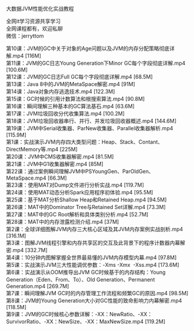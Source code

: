 大数据JVM性能优化实战教程

全网it学习资源共享学习<br>全网课程都有，欢迎私聊<br>微信：jerryttom<br>

第10课：JVM的GC中关于对象的Age问题以及JVM的内存分配策略彻底详解.mp4 [116M]<br> 第11课：JVM的GC日志Young Generation下Minor GC每个字段彻底详解.mp4 [100.6M]<br> 第12课：JVM的GC日志Full GC每个字段彻底详解.mp4 [68.5M]<br> 第13课：Java 8中的JVM的MetaSpace解密.mp4 [91M]<br> 第14课：Java对象内存逃逸技术.mp4 [122.3M]<br> 第15课：GC时候的引用计数算法和根搜索算法.mp4 [90.8M]<br> 第16课：瞬间理解三种基本的GC算法基石.mp4 [63.6M]<br> 第17课：JVM垃圾回收分代收集算法.mp4 [100.2M]<br> 第18课：JVM垃圾回收器串行、并行、并发垃圾回收器概述.mp4 [144.6M]<br> 第19课：JVM中Serial收集器、ParNew收集器、Parallel收集器解析.mp4 [115.9M]<br> 第1课：实战演示JVM内存四大类型问题：Heap、Stack、Contant、DirectMemory等.mp4 [225M]<br> 第20课：JVM中CMS收集器解密.mp4 [81.5M]<br> 第21课：JVM中G1收集器解密.mp4 [85M]<br> 第22课：通过案例瞬间理解JVM中PSYoungGen、ParOldGen、MetaSpace.mp4 [66.3M]<br> 第23课：使用MAT对Dump文件进行分析实战.mp4 [119.7M]<br> 第24课：使用MAT动态分析Spark应用程序初体验.mp4 [95.5M]<br> 第25课：基于MAT分析Shallow Heap和Retained Heap.mp4 [94.5M]<br> 第26课：MAT中的Dominator Tree与Retained Set详解.mp4 [73.3M]<br> 第27课：MAT中的GC Root解析和具体类别分析.mp4 [52.7M]<br> 第28课：MAT中的内存泄露检测介绍.mp4 [37M]<br> 第2课：全球详细图解JVM内存三大核心区域及其JVM内存案例实战剖析.mp4 [316.1M]<br> 第3课：图解JVM线程引擎和内存共享区的交互及此背景下的程序计数器内幕解密.mp4 [332.7M]<br> 第4课：10分钟内图解掌握全世界最易懂的JVM内存模型内幕.mp4 [97.8M]<br> 第5课：实战演示JVM三大性能调优参数：-Xms -Xmx&nbsp;&nbsp;-Xss.mp4 [173.6M]<br> 第6课：实战演示从OOM推导出JVM GC时候基于的内存结构：Young Generation（Eden、From、To）、Old Generation、Permanent Generation.mp4 [269.7M]<br> 第7课：瞬间理解JVM GC时的内存管理工作流程和频繁GC的原因.mp4 [98.5M]<br> 第8课：JVM的Young Generation大小对GC性能的致命影响力内幕解密.mp4 [118.5M]<br> 第9课：JVM的GC时候核心参数详解：-XX：NewRatio、-XX：SurvivorRatio、-XX：NewSize、-XX：MaxNewSize.mp4 [119.2M]<span style="font-family: &amp;quot;">&nbsp; &nbsp;&nbsp; &nbsp;</span>